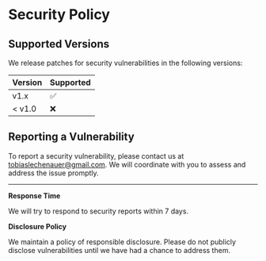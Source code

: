 # Security Policy

## Supported Versions

We release patches for security vulnerabilities in the following versions:

| Version | Supported          |
| ------- | ------------------ |
| v1.x    | :white_check_mark: |
| < v1.0  | :x:                |

## Reporting a Vulnerability

To report a security vulnerability, please contact us at [tobiaslechenauer@gmail.com](mailto:tobiaslechenauer@gmail.com). We will coordinate with you to assess and address the issue promptly.

---

**Response Time**

We will try to respond to security reports within 7 days.

**Disclosure Policy**

We maintain a policy of responsible disclosure. Please do not publicly disclose vulnerabilities until we have had a chance to address them.

